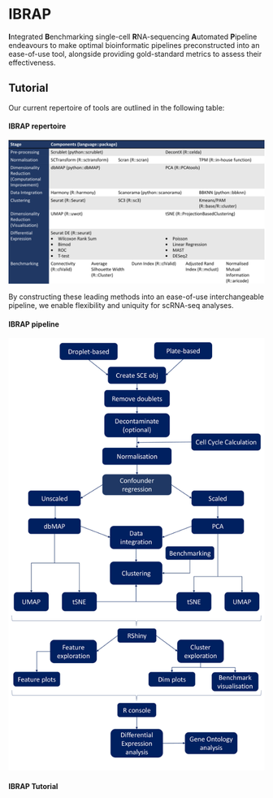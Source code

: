 # IBRAP
 **I**ntegrated **B**enchmarking single-cell **R**NA-sequencing **A**utomated **P**ipeline endeavours to make optimal bioinformatic pipelines preconstructed into an ease-of-use tool, alongside providing gold-standard metrics to assess their effectiveness. 

## Tutorial


Our current repertoire of tools are outlined in the following table:

#### IBRAP repertoire

![tool_table](/figures/IBRAP_table.png)

By constructing these leading methods into an ease-of-use interchangeable pipeline, we enable flexibility and uniquity for scRNA-seq analyses. 

#### IBRAP pipeline

![pipeline](/figures/IBRAP_schemata.png)

#### IBRAP Tutorial


